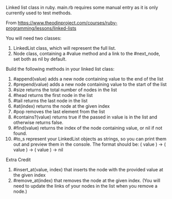 Linked list class in ruby. main.rb requires some manual entry as it is only currently used to test methods.


From https://www.theodinproject.com/courses/ruby-programming/lessons/linked-lists

You will need two classes:

1. LinkedList class, which will represent the full list.
2. Node class, containing a #value method and a link to the #next_node, set both as nil by default.

Build the following methods in your linked list class:
1. #append(value) adds a new node containing value to the end of the list
2. #prepend(value) adds a new node containing value to the start of the list
3. #size returns the total number of nodes in the list
4. #head returns the first node in the list
5. #tail returns the last node in the list
6. #at(index) returns the node at the given index
7. #pop removes the last element from the list
8. #contains?(value) returns true if the passed in value is in the list and otherwise returns false.
9. #find(value) returns the index of the node containing value, or nil if not found.
10. #to_s represent your LinkedList objects as strings, so you can print them out and preview them in the console. The format should be: ( value ) -> ( value ) -> ( value ) -> nil

Extra Credit
1. #insert_at(value, index) that inserts the node with the provided value at the given index
2. #remove_at(index) that removes the node at the given index. (You will need to update the links of your nodes in the list when you remove a node.)